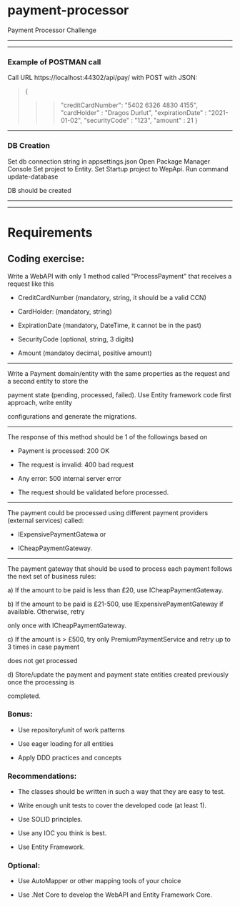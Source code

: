 # payment-processor
Payment Processor Challenge
***

***

### Example of POSTMAN call

Call URL https://localhost:44302/api/pay/ with POST
with JSON:

>{
>>>	"creditCardNumber": "5402 6326 4830 4155",
>>>	"cardHolder" : "Dragos Durlut",
>>>	"expirationDate" : "2021-01-02",
>>>	"securityCode" : "123",
>>>	"amount" : 21
>}

***

### DB Creation

Set db connection string in appsettings.json 
Open Package Manager Console
Set project to Entity. Set Startup project to WepApi.
Run command update-database

DB should be created

***
***

# Requirements
## Coding exercise:

Write a WebAPI with only 1 method called "ProcessPayment" that receives a request like this

- CreditCardNumber (mandatory, string, it should be a valid CCN)

- CardHolder: (mandatory, string)

- ExpirationDate (mandatory, DateTime, it cannot be in the past)

- SecurityCode (optional, string, 3 digits)

- Amount (mandatoy decimal, positive amount)
***
Write a Payment domain/entity with the same properties as the request and a second entity to store the

payment state (pending, processed, failed). Use Entity framework code first approach, write entity

configurations and generate the migrations.
***
The response of this method should be 1 of the followings based on

- Payment is processed: 200 OK

- The request is invalid: 400 bad request

- Any error: 500 internal server error

- The request should be validated before processed.
***
The payment could be processed using different payment providers (external services) called:

- IExpensivePaymentGatewa or

- ICheapPaymentGateway.
***
The payment gateway that should be used to process each payment follows the next set of business rules:

a) If the amount to be paid is less than £20, use ICheapPaymentGateway.

b) If the amount to be paid is £21-500, use IExpensivePaymentGateway if available. Otherwise, retry

only once with ICheapPaymentGateway.

c) If the amount is > £500, try only PremiumPaymentService and retry up to 3 times in case payment

does not get processed

d) Store/update the payment and payment state entities created previously once the processing is

completed.

### Bonus:

- Use repository/unit of work patterns

- Use eager loading for all entities

- Apply DDD practices and concepts

### Recommendations:

- The classes should be written in such a way that they are easy to test.

- Write enough unit tests to cover the developed code (at least 1).

- Use SOLID principles.

- Use any IOC you think is best.

- Use Entity Framework.

### Optional:

- Use AutoMapper or other mapping tools of your choice

- Use .Net Core to develop the WebAPI and Entity Framework Core.


